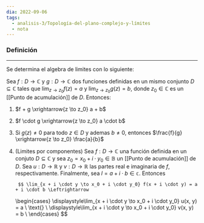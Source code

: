```yaml
---
dia: 2022-09-06
tags:
  - analisis-3/Topología-del-plano-complejo-y-límites
  - nota
---
```

### Definición
---
Se determina el algebra de limites con lo siguiente:

Sea $f:D \to \mathbb{C}$ y $g:D \to \mathbb{C}$ dos funciones definidas en un mismo conjunto $D \subseteq \mathbb{C}$ tales que $\lim_{z \to z_0} f(z) = a$ y $\lim_{z \to z_0} g(z) = b$, donde $z_0 \in \mathbb{C}$ es un [[Punto de acumulación]] de $D$. Entonces:

1) $f + g \xrightarrow{z \to z_0} a + b$ 
2) $f \cdot g \xrightarrow{z \to z_0} a \cdot b$
3) Si $g(z) \neq 0$ para todo $z \in D$ y ademas $b \neq 0$, entonces $\frac{f}{g} \xrightarrow{z \to z_0} \frac{a}{b}$ 
4) (Limites por componentes) Sea $f:D \to \mathbb{C}$ una función definida en un conjuto $D \subseteq \mathbb{C}$ y sea $z_0 = x_0 + i \cdot y_0 \in \mathbb{B}$ un [[Punto de acumulación]] de $D$. Sea $u : D \to \mathbb{R}$ y $v : D \to \mathbb{R}$ las partes real e imaginaria de $f$, respectivamente. Finalmente, sea $l = a + i \cdot b \in \mathbb{c}$. Entonces 

		$$ \lim_{x + i \cdot y \to x_0 + i \cdot y_0} f(x + i \cdot y) = a + i \cdot b \Leftrightarrow 
	\begin{cases}
		\displaystyle\lim_{x + i \cdot y \to x_0 + i \cdot y_0} u(x, y) = a \\
		\text{} \\
		\displaystyle\lim_{x + i \cdot y \to x_0 + i \cdot y_0} v(x, y) = b \\
	\end{cases}
	$$
